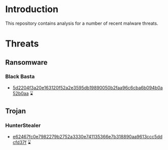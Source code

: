 # Introduction

This repository contains analysis for a number of recent malware threats.

# Threats

## Ransomware

### Black Basta

* [5d2204f3a20e163120f52a2e3595db19890050b2faa96c6cba6b094b0a52b0aa](./Ransomware/Black%20Basta/5d2204f3a20e163120f52a2e3595db19890050b2faa96c6cba6b094b0a52b0aa/README.md) ⌛

## Trojan

### HunterStealer

* [e62467fc0e7982279b2752a3330e741135366e7b318890aa9613ccc5ddcfd37f](./Trojan/HunterStealer/e62467fc0e7982279b2752a3330e741135366e7b318890aa9613ccc5ddcfd37f/README.md) ⌛

